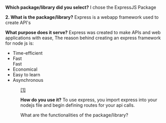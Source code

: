 **Which package/library did you select?**
I chose the ExpressJS Package

**2. What is the package/library?**
Express is a webapp framework used to create API's

**What purpose does it serve?**
Express was created to make APIs and web applications with ease,
The reason behind creating an express framework for node js is:
<ul>
<li>Time-efficient</li>
<li>Fast</li>Fast 
<li>Economical</li>
<li>Easy to learn</li>
<li>Asynchronous</li>
<ul>
<a href = "https://www.simplilearn.com/tutorials/nodejs-tutorial/what-is-express-js#:~:text=BootcampExplore%20Program-,What%20Is%20Express%20JS%3F,helps%20manage%20servers%20and%20routes.">[1]</a>

**How do you use it?**
To use express, you import express into your nodejs file and begin defining routes for your api calls.

What are the functionalities of the package/library?

